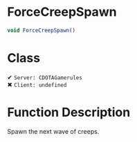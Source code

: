 # ForceCreepSpawn
```js	
void ForceCreepSpawn()
```
# Class
✔ `Server: CDOTAGamerules`  
✖ `Client: undefined`  

# Function Description
Spawn the next wave of creeps.
